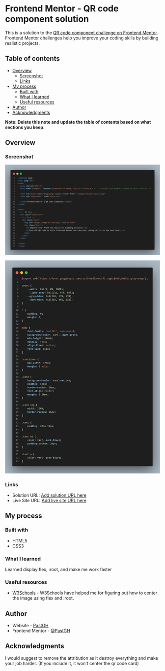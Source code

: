 # Frontend Mentor - QR code component solution

This is a solution to the [QR code component challenge on Frontend Mentor](https://www.frontendmentor.io/challenges/qr-code-component-iux_sIO_H). Frontend Mentor challenges help you improve your coding skills by building realistic projects. 

## Table of contents

- [Overview](#overview)
  - [Screenshot](#screenshot)
  - [Links](#links)
- [My process](#my-process)
  - [Built with](#built-with)
  - [What I learned](#what-i-learned)
  - [Useful resources](#useful-resources)
- [Author](#author)
- [Acknowledgments](#acknowledgments)

**Note: Delete this note and update the table of contents based on what sections you keep.**

## Overview

### Screenshot

![HTML](html.png)

![CSS](css.png)

### Links

- Solution URL: [Add solution URL here](https://your-solution-url.com)
- Live Site URL: [Add live site URL here](https://your-live-site-url.com)

## My process

### Built with

- HTML5
- CSS3

### What I learned

Learned display:flex, :root, and make me work faster

### Useful resources

- [W3Schools](https://www.w3schools.com) - W3Schools have helped me for figuring out how to center the image using flex and :root.

## Author

- Website - [PastGH](https://pastgh.github.io)
- Frontend Mentor - [@PastGH](https://www.frontendmentor.io/profile/PastGH)

## Acknowledgments

I would suggest to remove the attribution as it destroy everything and make your job harder. (If you include it, it won't center the qr code card)